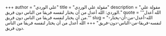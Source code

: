 +++
author = "علي الوردي"
title = "مقولة علي الوردي"
description = "مقولة علي الوردي: الله أعدل من أن يختار لنفسه فريقا من الناس دون فريق."
quote = '''الله أعدل من أن يختار لنفسه فريقا من الناس دون فريق.'''
slug = "الله-أعدل-من-أن-يختار-لنفسه-فريقا-من-الناس-دون-فريق"
+++
الله أعدل من أن يختار لنفسه فريقا من الناس دون فريق.
